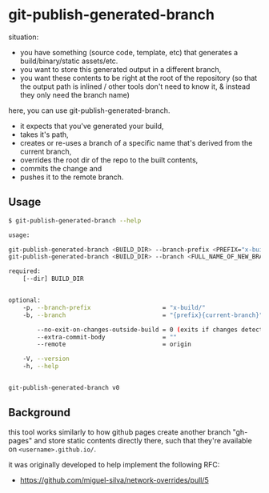 # git-publish-generated-branch

situation:

- you have something (source code, template, etc) that generates a build/binary/static assets/etc.
- you want to store this generated output in a different branch,
- you want these contents to be right at the root of the repository (so that the output path is inlined / other tools don't need to know it, & instead they only need the branch name)

here, you can use git-publish-generated-branch.

- it expects that you've generated your build,
- takes it's path,
- creates or re-uses a branch of a specific name that's derived from the current branch,
- overrides the root dir of the repo to the built contents,
- commits the change and
- pushes it to the remote branch.

## Usage

```sh
$ git-publish-generated-branch --help

usage:

git-publish-generated-branch <BUILD_DIR> --branch-prefix <PREFIX="x-build/">
git-publish-generated-branch <BUILD_DIR> --branch <FULL_NAME_OF_NEW_BRANCH="{prefix}{current-branch}">

required:
    [--dir] BUILD_DIR


optional:
    -p, --branch-prefix                    = "x-build/"
    -b, --branch                           = "{prefix}{current-branch}"

        --no-exit-on-changes-outside-build = 0 (exits if changes detected outside build dir)
        --extra-commit-body                = ""
        --remote                           = origin

    -V, --version
    -h, --help


git-publish-generated-branch v0
```

## Background

this tool works similarly to how github pages create another branch "gh-pages" and store static contents directly there, such that they're available on `<username>.github.io/`.

it was originally developed to help implement the following RFC:
- https://github.com/miguel-silva/network-overrides/pull/5
